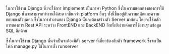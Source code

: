 ในการใช้งาน Django ซึ่งจะใช้การ implement เป็นภาษา Python ซึ่งในความแตกต่างของการใช้ Django นั้นจะสามารถทำงานได้สะดวกขึ้นกว่า platform อื่นๆ 
ทั้งนี้ขึ้นอยู่กับความถนัดและความชอบของตัวบุคคล ซึ่งในการทำงานของ Django นั้นจะต้องสร้างตัว Server มาก่อน โดยจะใช้หลักการของการ Rest API ระหว่าง 
FrontEND และ BackEND อีกทั้งยังง่ายต่อการใช้งานฐานข้อมูล SQL อีกด้วย

ซึ่งในการใช้งาน Django นั้นจำเป็นจะต้องมีตัว server ที่เกี่ยวข้องกับตัว framework ซึ่งจะเป็นไฟล์ manage.py ใช้ในการสั่ง runserver
